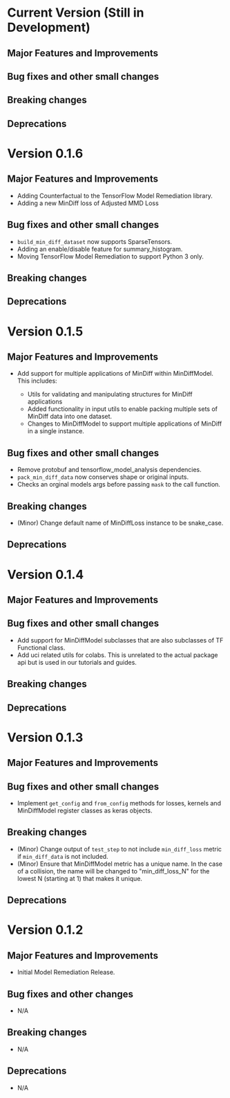 <!-- mdlint off(HEADERS_TOO_MANY_H1) -->

# Current Version (Still in Development)

## Major Features and Improvements

## Bug fixes and other small changes

## Breaking changes

## Deprecations

# Version 0.1.6

## Major Features and Improvements
* Adding Counterfactual to the TensorFlow Model Remediation library.
* Adding a new MinDiff loss of Adjusted MMD Loss

## Bug fixes and other small changes
* `build_min_diff_dataset` now supports SparseTensors.
* Adding an enable/disable feature for summary_histogram.
* Moving TensorFlow Model Remediation to support Python 3 only.

## Breaking changes

## Deprecations

# Version 0.1.5

## Major Features and Improvements

* Add support for multiple applications of MinDiff within MinDiffModel. This
includes:

  *  Utils for validating and manipulating structures for MinDiff applications
  * Added functionality in input utils to enable packing multiple sets of
  MinDiff data into one dataset.
  * Changes to MinDiffModel to support multiple applications of MinDiff in a
  single instance.

## Bug fixes and other small changes
* Remove protobuf and tensorflow_model_analysis dependencies.
* `pack_min_diff_data` now conserves shape or original inputs.
* Checks an orginal models args before passing `mask` to the call function.

## Breaking changes
* (Minor) Change default name of MinDiffLoss instance to be snake_case.

## Deprecations

# Version 0.1.4

## Major Features and Improvements

## Bug fixes and other small changes

* Add support for MinDiffModel subclasses that are also subclasses of TF
Functional class.
* Add uci related utils for colabs. This is unrelated to the actual
package api but is used in our tutorials and guides.

## Breaking changes

## Deprecations

# Version 0.1.3

## Major Features and Improvements

## Bug fixes and other small changes

* Implement `get_config` and `from_config` methods for losses, kernels and
MinDiffModel register classes as keras objects.

## Breaking changes

* (Minor) Change output of `test_step` to not include `min_diff_loss` metric if
`min_diff_data` is not included.
* (Minor) Ensure that MinDiffModel metric has a unique name. In the case of a
collision, the name will be changed to "min_diff_loss_N" for the lowest N
(starting at 1) that makes it unique.

## Deprecations

# Version 0.1.2

## Major Features and Improvements

*   Initial Model Remediation Release.

## Bug fixes and other changes

*  N/A

## Breaking changes

*   N/A

## Deprecations

*   N/A
